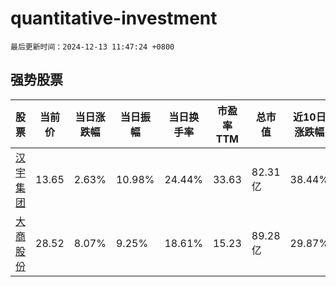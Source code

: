 # quantitative-investment

`最后更新时间：2024-12-13 11:47:24 +0800`

## 强势股票

|股票|当前价|当日涨跌幅|当日振幅|当日换手率|市盈率TTM|总市值|近10日涨跌幅|
|----|----|----|----|----|----|----|----|
|[汉宇集团](https://xueqiu.com/S/SZ300403)|13.65|2.63%|10.98%|24.44%|33.63|82.31亿|38.44%|
|[大商股份](https://xueqiu.com/S/SH600694)|28.52|8.07%|9.25%|18.61%|15.23|89.28亿|29.87%|
